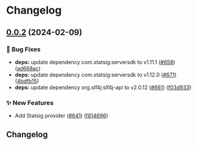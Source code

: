 # Changelog

## [0.0.2](https://github.com/open-feature/java-sdk-contrib/compare/dev.openfeature.contrib.providers.statsig-v0.0.1...dev.openfeature.contrib.providers.statsig-v0.0.2) (2024-02-09)


### 🐛 Bug Fixes

* **deps:** update dependency com.statsig:serversdk to v1.11.1 ([#658](https://github.com/open-feature/java-sdk-contrib/issues/658)) ([ad668ac](https://github.com/open-feature/java-sdk-contrib/commit/ad668acd81568f86c55d3a02f3678f7169631275))
* **deps:** update dependency com.statsig:serversdk to v1.12.0 ([#671](https://github.com/open-feature/java-sdk-contrib/issues/671)) ([4bdfb15](https://github.com/open-feature/java-sdk-contrib/commit/4bdfb157f33a5b141e7c7b2a905b91db952d7611))
* **deps:** update dependency org.slf4j:slf4j-api to v2.0.12 ([#661](https://github.com/open-feature/java-sdk-contrib/issues/661)) ([f03d933](https://github.com/open-feature/java-sdk-contrib/commit/f03d93305bda8ea932831e81db57c989ce4e14e4))


### ✨ New Features

* Add Statsig provider ([#641](https://github.com/open-feature/java-sdk-contrib/issues/641)) ([f814696](https://github.com/open-feature/java-sdk-contrib/commit/f814696463dd742ee30d1a1e5bdc196b6689447e))

## Changelog
